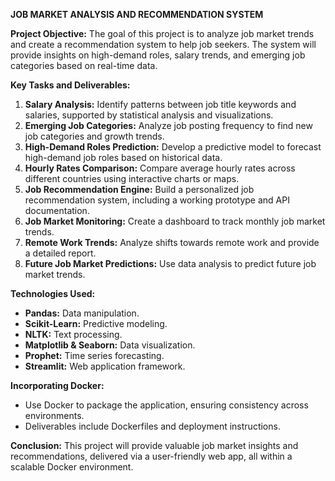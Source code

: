 **JOB MARKET ANALYSIS AND RECOMMENDATION SYSTEM**

**Project Objective:**
The goal of this project is to analyze job market trends and create a recommendation system to help job seekers. The system will provide insights on high-demand roles, salary trends, and emerging job categories based on real-time data.

**Key Tasks and Deliverables:**
1. **Salary Analysis:** Identify patterns between job title keywords and salaries, supported by statistical analysis and visualizations.
2. **Emerging Job Categories:** Analyze job posting frequency to find new job categories and growth trends.
3. **High-Demand Roles Prediction:** Develop a predictive model to forecast high-demand job roles based on historical data.
4. **Hourly Rates Comparison:** Compare average hourly rates across different countries using interactive charts or maps.
5. **Job Recommendation Engine:** Build a personalized job recommendation system, including a working prototype and API documentation.
6. **Job Market Monitoring:** Create a dashboard to track monthly job market trends.
7. **Remote Work Trends:** Analyze shifts towards remote work and provide a detailed report.
8. **Future Job Market Predictions:** Use data analysis to predict future job market trends.

**Technologies Used:**
- **Pandas:** Data manipulation.
- **Scikit-Learn:** Predictive modeling.
- **NLTK:** Text processing.
- **Matplotlib & Seaborn:** Data visualization.
- **Prophet:** Time series forecasting.
- **Streamlit:** Web application framework.

**Incorporating Docker:**
- Use Docker to package the application, ensuring consistency across environments.
- Deliverables include Dockerfiles and deployment instructions.

**Conclusion:**
This project will provide valuable job market insights and recommendations, delivered via a user-friendly web app, all within a scalable Docker environment.

